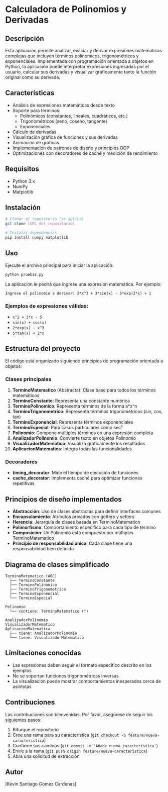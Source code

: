 # Calculadora de Polinomios y Derivadas

## Descripción
Esta aplicación permite analizar, evaluar y derivar expresiones matemáticas complejas que incluyen términos polinómicos, trigonométricos y exponenciales. Implementada con programación orientada a objetos en Python, la aplicación puede interpretar expresiones ingresadas por el usuario, calcular sus derivadas y visualizar gráficamente tanto la función original como su derivada.

## Características
- Análisis de expresiones matemáticas desde texto
- Soporte para términos:
  - Polinómicos (constantes, lineales, cuadráticos, etc.)
  - Trigonométricos (seno, coseno, tangente)
  - Exponenciales
- Cálculo de derivadas
- Visualización gráfica de funciones y sus derivadas
- Animación de gráficas
- Implementación de patrones de diseño y principios OOP
- Optimizaciones con decoradores de caché y medición de rendimiento

## Requisitos
- Python 3.x
- NumPy
- Matplotlib

## Instalación
```bash
# Clonar el repositorio (si aplica)
git clone [URL_del_repositorio]

# Instalar dependencias
pip install numpy matplotlib
```

## Uso
Ejecute el archivo principal para iniciar la aplicación:
```bash
python prueba2.py
```

La aplicación le pedirá que ingrese una expresión matemática. Por ejemplo:
```
Ingrese el polinomio a derivar: 2*x^3 + 3*sin(x) - 5*exp(2*x) + 1
```

### Ejemplos de expresiones válidas:
- `x^2 + 3*x - 5`
- `sin(x) + cos(x)`
- `2*exp(x) - x^3`
- `5*tan(x) + 2*x`

## Estructura del proyecto
El código está organizado siguiendo principios de programación orientada a objetos:

### Clases principales
1. **TerminoMatematico** (Abstracta): Clase base para todos los términos matemáticos
2. **TerminoConstante**: Representa una constante numérica
3. **TerminoPolinomico**: Representa términos de la forma a*x^n
4. **TerminoTrigonometrico**: Representa términos trigonométricos (sin, cos, tan)
5. **TerminoExponencial**: Representa términos exponenciales
6. **TerminoEspecial**: Para casos particulares como sec²
7. **Polinomio**: Compone múltiples términos en una expresión completa
8. **AnalizadorPolinomio**: Convierte texto en objetos Polinomio
9. **VisualizadorMatematico**: Visualiza gráficamente los resultados
10. **AplicacionMatematica**: Integra todas las funcionalidades

### Decoradores
- **timing_decorator**: Mide el tiempo de ejecución de funciones
- **cache_decorator**: Implementa caché para optimizar funciones repetitivas

## Principios de diseño implementados
- **Abstracción**: Uso de clases abstractas para definir interfaces comunes
- **Encapsulamiento**: Atributos privados con getters y setters
- **Herencia**: Jerarquía de clases basada en TerminoMatematico
- **Polimorfismo**: Comportamiento específico para cada tipo de término
- **Composición**: Un Polinomio está compuesto por múltiples TerminoMatematico
- **Principio de responsabilidad única**: Cada clase tiene una responsabilidad bien definida

## Diagrama de clases simplificado
```
TerminoMatematico (ABC)
  ├── TerminoConstante
  ├── TerminoPolinomico
  ├── TerminoTrigonometrico
  ├── TerminoExponencial
  └── TerminoEspecial

Polinomio
  └── contiene: TerminoMatematico (*)

AnalizadorPolinomio
VisualizadorMatematico
AplicacionMatematica
  ├── tiene: AnalizadorPolinomio
  └── tiene: VisualizadorMatematico
```

## Limitaciones conocidas
- Las expresiones deben seguir el formato específico descrito en los ejemplos
- No se soportan funciones trigonométricas inversas
- La visualización puede mostrar comportamientos inesperados cerca de asíntotas

## Contribuciones
Las contribuciones son bienvenidas. Por favor, asegúrese de seguir los siguientes pasos:
1. Bifurque el repositorio
2. Cree una rama para su característica (`git checkout -b feature/nueva-caracteristica`)
3. Confirme sus cambios (`git commit -m 'Añade nueva característica'`)
4. Envíe a la rama (`git push origin feature/nueva-caracteristica`)
5. Abra una solicitud de extracción

## Autor
[Kevin Santiago Gomez Cardenas]
